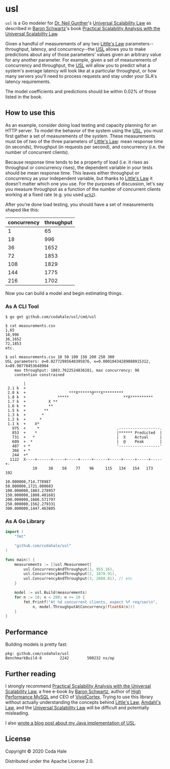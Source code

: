 usl
===

`usl` is a Go modeler for [Dr. Neil Gunther][NJG]'s [Universal Scalability Law][USL] as described in
[Baron Schwartz][BS]'s book [Practical Scalability Analysis with the Universal Scalability
Law][PSA].

Given a handful of measurements of any two [Little's Law][LL] parameters--throughput, latency, and
concurrency--the [USL][USL] allows you to make predictions about any of those parameters' values
given an arbitrary value for any another parameter. For example, given a set of measurements of
concurrency and throughput, the [USL][USL] will allow you to predict what a system's average latency
will look like at a particular throughput, or how many servers you'll need to process requests and
stay under your SLA's latency requirements.

The model coefficients and predictions should be within 0.02% of those listed in the book.

## How to use this

As an example, consider doing load testing and capacity planning for an HTTP server. To model the
behavior of the system using the [USL][USL], you must first gather a set of measurements of the
system. These measurements must be of two of the three parameters of [Little's Law][LL]: mean
response time (in seconds), throughput (in requests per second), and concurrency (i.e. the number of
concurrent clients).

Because response time tends to be a property of load (i.e. it rises as throughput or concurrency
rises), the dependent variable in your tests should be mean response time. This leaves either
throughput or concurrency as your independent variable, but thanks to [Little's Law][LL] it doesn't
matter which one you use. For the purposes of discussion, let's say you measure throughput as a
function of the number of concurrent clients working at a fixed rate (e.g. you used
[`wrk2`][wrk2]).

After you're done load testing, you should have a set of measurements shaped like this:

|concurrency|throughput|
|-----------|----------|
|          1|        65|
|         18|       996|
|         36|      1652|
|         72|      1853|
|        108|      1829|
|        144|      1775|
|        216|      1702|

Now you can build a model and begin estimating things.

### As A CLI Tool

```
$ go get github.com/codahale/usl/cmd/usl
```

```
$ cat measurements.csv
1,65
18,996
36,1652
72,1853
etc.
```

```
$ usl measurements.csv 10 50 100 150 200 250 300
USL parameters: σ=0.02772985648395876, κ=0.00010434289088915312, λ=89.98778453648904
	max throughput: 1883.7622524836281, max concurrency: 96
	contention constrained
                                                                          
        |                                                                 
 2.1 k  +                                                                 
 2.0 k  +                   ***X******@***X*********                      
 1.8 k  +              *****                        **X**********         
 1.7 k  +          X **                                                   
 1.6 k  +          **                                                     
 1.5 k  +        **                                                       
 1.3 k  +       *                                                         
 1.2 k  +      *                                                          
 1.1 k  +    X*                                                           
   975  +     *                                  .------------------.     
   853  +    *                                   |****** Predicted  |     
   731  +   *                                    |  X    Actual     |     
   609  +  *                                     |  @    Peak       |     
   487  + *                                      '------------------'     
   366  + *                                                               
   244  +*                                                                
  1122  X----+------+-----+-----+-----+------+-----+-----+-----+-----+-   
            19     38    58    77    96     115   134   154   173   192   

10.000000,714.778987
50.000000,1721.000603
100.000000,1883.278957
150.000000,1808.481681
200.000000,1686.571797
250.000000,1562.279331
300.000000,1447.463805
```

### As A Go Library


```go
import (
	"fmt"

	"github.com/codahale/usl"
)

func main() {
	measurements := []usl.Measurement{
		usl.ConcurrencyAndThroughput(1, 955.16),
		usl.ConcurrencyAndThroughput(2, 1878.91),
		usl.ConcurrencyAndThroughput(3, 2688.01), // etc
	}

	model := usl.Build(measurements)
	for n := 10; n < 200; n += 10 {
		fmt.Printf("At %d concurrent clients, expect %f req/sec\n",
			n, model.ThroughputAtConcurrency(float64(n)))
	}
}
```

## Performance

Building models is pretty fast:

```
pkg: github.com/codahale/usl
BenchmarkBuild-8   	    2242	    500232 ns/op
```

## Further reading

I strongly recommend [Practical Scalability Analysis with the Universal Scalability Law][PSA], a
free e-book by [Baron Schwartz][BS], author of [High Performance MySQL][MySQL] and CEO of
[VividCortex][VC]. Trying to use this library without actually understanding the concepts behind
[Little's Law][LL], [Amdahl's Law][AL], and the [Universal Scalability Law][USL] will be difficult
and potentially misleading.

I also [wrote a blog post about my Java implementation of USL][usl4j].

## License

Copyright © 2020 Coda Hale

Distributed under the Apache License 2.0.

[NJG]: http://www.perfdynamics.com/Bio/njg.html
[AL]: https://en.wikipedia.org/wiki/Amdahl%27s_law
[LL]: https://en.wikipedia.org/wiki/Little%27s_law
[PSA]: https://www.vividcortex.com/resources/universal-scalability-law/
[USL]: http://www.perfdynamics.com/Manifesto/USLscalability.html
[BS]: https://www.xaprb.com/
[MySQL]: http://shop.oreilly.com/product/0636920022343.do
[VC]: https://www.vividcortex.com/
[wrk2]: https://github.com/giltene/wrk2
[usl4j]: https://codahale.com/usl4j-and-you/
